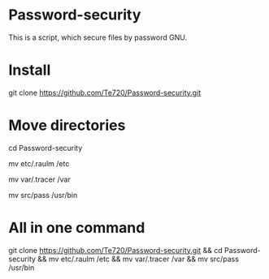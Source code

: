 # Password-security

This is a script, which secure files by password GNU.

# Install

git clone https://github.com/Te720/Password-security.git

# Move directories

cd Password-security

mv etc/.raulm /etc

mv var/.tracer /var

mv src/pass /usr/bin

# All in one command

git clone https://github.com/Te720/Password-security.git && cd Password-security && mv etc/.raulm /etc && mv var/.tracer /var && mv src/pass /usr/bin



